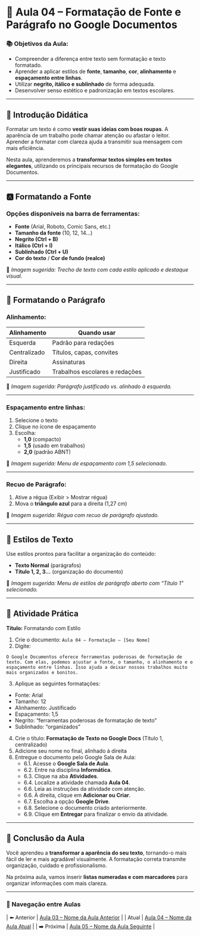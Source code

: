# 🎨 Aula 04 – Formatação de Fonte e Parágrafo no Google Documentos

### 📚 Objetivos da Aula:
- Compreender a diferença entre texto sem formatação e texto formatado.
- Aprender a aplicar estilos de **fonte**, **tamanho**, **cor**, **alinhamento** e **espaçamento entre linhas**.
- Utilizar **negrito, itálico e sublinhado** de forma adequada.
- Desenvolver senso estético e padronização em textos escolares.

---

## 🧠 Introdução Didática

Formatar um texto é como **vestir suas ideias com boas roupas**. A aparência de um trabalho pode chamar atenção ou afastar o leitor. Aprender a formatar com clareza ajuda a transmitir sua mensagem com mais eficiência.

Nesta aula, aprenderemos a **transformar textos simples em textos elegantes**, utilizando os principais recursos de formatação do Google Documentos.

---

## 🅰️ Formatando a Fonte

### Opções disponíveis na barra de ferramentas:
- **Fonte** (Arial, Roboto, Comic Sans, etc.)
- **Tamanho da fonte** (10, 12, 14...)
- **Negrito (Ctrl + B)**
- **Itálico (Ctrl + I)**
- **Sublinhado (Ctrl + U)**
- **Cor do texto** / **Cor de fundo (realce)**

📸 *Imagem sugerida: Trecho de texto com cada estilo aplicado e destaque visual.*

---

## 📏 Formatando o Parágrafo

### Alinhamento:

| Alinhamento  | Quando usar                    |
| ------------ | ------------------------------ |
| Esquerda     | Padrão para redações           |
| Centralizado | Títulos, capas, convites       |
| Direita      | Assinaturas                    |
| Justificado  | Trabalhos escolares e redações |

📸 *Imagem sugerida: Parágrafo justificado vs. alinhado à esquerda.*

---

### Espaçamento entre linhas:
1. Selecione o texto
2. Clique no ícone de espaçamento
3. Escolha:
   - **1,0** (compacto)
   - **1,5** (usado em trabalhos)
   - **2,0** (padrão ABNT)

📸 *Imagem sugerida: Menu de espaçamento com 1,5 selecionado.*

---

### Recuo de Parágrafo:

1. Ative a régua (Exibir > Mostrar régua)
2. Mova o **triângulo azul** para a direita (1,27 cm)

📸 *Imagem sugerida: Régua com recuo de parágrafo ajustado.*

---

## 🧾 Estilos de Texto

Use estilos prontos para facilitar a organização do conteúdo:
- **Texto Normal** (parágrafos)
- **Título 1, 2, 3...** (organização do documento)

📸 *Imagem sugerida: Menu de estilos de parágrafo aberto com “Título 1” selecionado.*

---

## 🧪 Atividade Prática

**Título:** Formatando com Estilo

1. Crie o documento: `Aula 04 – Formatação – [Seu Nome]`
2. Digite:

```
O Google Documentos oferece ferramentas poderosas de formatação de texto. Com elas, podemos ajustar a fonte, o tamanho, o alinhamento e o espaçamento entre linhas. Isso ajuda a deixar nossos trabalhos muito mais organizados e bonitos.
```

3. Aplique as seguintes formatações:
- Fonte: Arial
- Tamanho: 12
- Alinhamento: Justificado
- Espaçamento: 1,5
- Negrito: “ferramentas poderosas de formatação de texto”
- Sublinhado: “organizados”

4. Crie o título: **Formatação de Texto no Google Docs** (Título 1, centralizado)
5. Adicione seu nome no final, alinhado à direita
6. Entregue o documento pelo Google Sala de Aula:
   - 6.1. Acesse o **Google Sala de Aula**.
   - 6.2. Entre na disciplina **Informática**.
   - 6.3. Clique na aba **Atividades**.
   - 6.4. Localize a atividade chamada **Aula 04**.
   - 6.6. Leia as instruções da atividade com atenção.
   - 6.6. À direita, clique em **Adicionar ou Criar**.
   - 6.7. Escolha a opção **Google Drive**.
   - 6.8. Selecione o documento criado anteriormente.
   - 6.9. Clique em **Entregar** para finalizar o envio da atividade.

---

## 🎯 Conclusão da Aula

Você aprendeu a **transformar a aparência do seu texto**, tornando-o mais fácil de ler e mais agradável visualmente. A formatação correta transmite organização, cuidado e profissionalismo.

Na próxima aula, vamos inserir **listas numeradas e com marcadores** para organizar informações com mais clareza.

---

### 📘 Navegação entre Aulas

| ⬅️ Anterior | [Aula 03 – Nome da Aula Anterior](./aula-03.md) |
| Atual | [Aula 04 – Nome da Aula Atual](./aula-04.md) |
| ➡️ Próxima | [Aula 05 – Nome da Aula Seguinte](./aula-05.md) |
